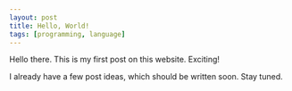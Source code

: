 ```yaml
---
layout: post
title: Hello, World!
tags: [programming, language]
---
```


Hello there. This is my first post on this website. Exciting!

I already have a few post ideas, which should be written soon. Stay tuned.
